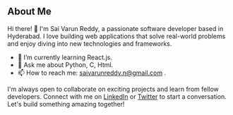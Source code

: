 ## About Me

Hi there! 👋 I'm Sai Varun Reddy, a passionate software developer based in Hyderabad. I love building web applications that solve real-world problems and enjoy diving into new technologies and frameworks. 

- 🌱 I’m currently learning React.js.
- 💬 Ask me about Python, C, Html.
- 📫 How to reach me: saivarunreddy.n@gmail.com .

I'm always open to collaborate on exciting projects and learn from fellow developers. Connect with me on [LinkedIn]([https://linkedin.com/in/yourusername](https://www.linkedin.com/in/sai-varun-reddy-nagireddypet-241946270/)) or [Twitter](https://twitter.com/svr_tweetz) to start a conversation. Let's build something amazing together!

